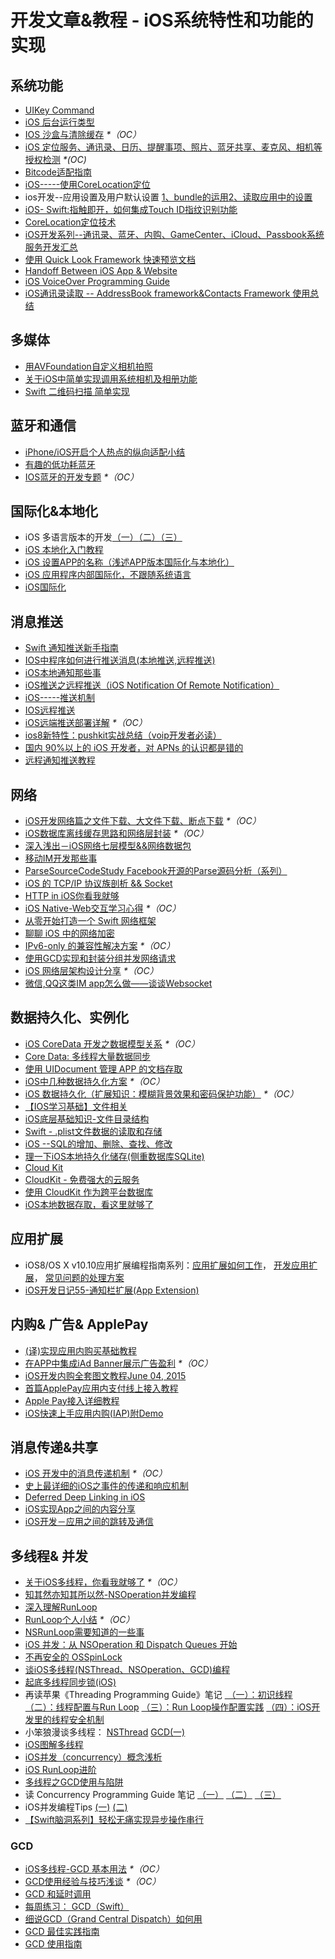 # 开发文章&教程 - iOS系统特性和功能的实现
## 系统功能
- [UIKey Command][1]
- [iOS 后台运行类型][2]
- [IOS 沙盒与清除缓存][3] _\*（OC）_
- [iOS 定位服务、通讯录、日历、提醒事项、照片、蓝牙共享、麦克风、相机等授权检测][4] _\*(OC)_
- [Bitcode适配指南][5]
- [iOS-----使用CoreLocation定位][6]
- ios开发--应用设置及用户默认设置 [1、bundle的运用][7][2、读取应用中的设置][8]
- [iOS- Swift:指触即开，如何集成Touch ID指纹识别功能][9]
- [CoreLocation定位技术][10]
- [iOS开发系列--通讯录、蓝牙、内购、GameCenter、iCloud、Passbook系统服务开发汇总][11]
- [使用 Quick Look Framework 快速预览文档][12]
- [Handoff Between iOS App & Website][13]
- [iOS VoiceOver Programming Guide][14]
- [iOS通讯录读取 -- AddressBook framework&Contacts Framework 使用总结][15]

## 多媒体
- [用AVFoundation自定义相机拍照][16]
- [关于iOS中简单实现调用系统相机及相册功能][17]
- [Swift 二维码扫描 简单实现][18]

## 蓝牙和通信
- [iPhone/iOS开启个人热点的纵向适配小结][19]
- [有趣的低功耗蓝牙][20]
- [IOS蓝牙的开发专题][21] _\*（OC）_

## 国际化&本地化
- iOS 多语言版本的开发[（一）][22][（二）][23][（三）][24]
- [iOS 本地化入门教程][25]
- [iOS 设置APP的名称（浅述APP版本国际化与本地化）][26]
- [iOS 应用程序内部国际化，不跟随系统语言][27]
- [iOS国际化][28]

## 消息推送
- [Swift 通知推送新手指南][29]
- [IOS中程序如何进行推送消息(本地推送,远程推送)][30]
- [iOS本地通知那些事][31]
- [iOS推送之远程推送（iOS Notification Of Remote Notification）][32]
- [iOS-----推送机制][33]
- [IOS远程推送][34]
- [iOS远端推送部署详解][35] _\*（OC）_
- [ios8新特性：pushkit实战总结（voip开发者必读）][36]
- [国内 90%以上的 iOS 开发者，对 APNs 的认识都是错的][37]
- [远程通知推送教程][38]

## 网络
- [iOS开发网络篇之文件下载、大文件下载、断点下载][39] _\*（OC）_
- [iOS数据库离线缓存思路和网络层封装][40] _\*（OC）_
- [深入浅出－iOS网络七层模型&&网络数据包][41]
- [移动IM开发那些事][42]
- [ParseSourceCodeStudy Facebook开源的Parse源码分析（系列）][43]
- [iOS 的 TCP/IP 协议族剖析 && Socket][44]
- [HTTP in iOS你看我就够][45]
- [iOS Native-Web交互学习心得][46] _\*（OC）_
- [从零开始打造一个 Swift 网络框架][47]
- [聊聊 iOS 中的网络加密][48]
- [IPv6-only 的兼容性解决方案][49] _\*（OC）_
- [使用GCD实现和封装分组并发网络请求][50]
- [iOS 网络层架构设计分享][51] _\*（OC）_
- [微信,QQ这类IM app怎么做——谈谈Websocket][52]

## 数据持久化、实例化
- [iOS CoreData 开发之数据模型关系][53] _\*（OC）_
- [Core Data: 多线程大量数据同步][54]
- [使用 UIDocument 管理 APP 的文档存取][55]
- [iOS中几种数据持久化方案][56] _\*（OC）_
- [iOS 数据持久化（扩展知识：模糊背景效果和密码保护功能）][57] _\*（OC）_
- [【IOS学习基础】文件相关][58]
- [iOS底层基础知识-文件目录结构][59]
- [Swift - .plist文件数据的读取和存储][60]
- [iOS --SQL的增加、删除、查找、修改][61]
- [理一下iOS本地持久化储存(侧重数据库SQLite)][62]
- [Cloud Kit][63]
- [CloudKit - 免费强大的云服务][64]
- [使用 CloudKit 作为跨平台数据库][65]
- [iOS本地数据存取，看这里就够了][66]

## 应用扩展
- iOS8/OS X v10.10应用扩展编程指南系列：[应用扩展如何工作][67]， [开发应用扩展][68]， [常见问题的处理方案][69] 
- [iOS开发日记55-通知栏扩展(App Extension)][70]

## 内购& 广告& ApplePay
- [(译)实现应用内购买基础教程][71]
- [在APP中集成iAd Banner展示广告盈利][72] _\*（OC）_
- [iOS开发内购全套图文教程June 04, 2015][73]
- [首篇ApplePay应用内支付线上接入教程][74]
- [Apple Pay接入详细教程][75]
- [iOS快速上手应用内购(IAP)附Demo][76]

## 消息传递&共享
- [iOS 开发中的消息传递机制][77] _\*（OC）_
- [史上最详细的iOS之事件的传递和响应机制][78]
- [Deferred Deep Linking in iOS][79]
- [iOS实现App之间的内容分享][80]
- [iOS开发－应用之间的跳转及通信][81]　

## 多线程& 并发
- [关于iOS多线程，你看我就够了][82] _\*（OC）_
- [知其然亦知其所以然-NSOperation并发编程][83]
- [深入理解RunLoop][84]
- [RunLoop个人小结][85] _\*（OC）_
- [NSRunLoop需要知道的一些事][86]
- [iOS 并发：从 NSOperation 和 Dispatch Queues 开始][87]
- [不再安全的 OSSpinLock][88]
- [谈iOS多线程(NSThread、NSOperation、GCD)编程][89]
- [起底多线程同步锁(iOS)][90]
- 再读苹果《Threading Programming Guide》笔记 [ （一）：初识线程][91] [（二）：线程配置与Run Loop][92] [（三）：Run Loop操作配置实践][93] [（四）：iOS开发里的线程安全机制][94]
- 小笨狼漫谈多线程： [NSThread][95] [GCD(一)][96]
- [iOS图解多线程][97]
- [iOS并发（concurrency）概念浅析][98]
- [iOS RunLoop进阶][99]
- [多线程之GCD使用与陷阱][100]
- 读 Concurrency Programming Guide 笔记 [（一）][101] [（二）][102] [（三）][103]
- iOS并发编程Tips [(一)][104] [(二)][105]
- [【Swift脑洞系列】轻松无痛实现异步操作串行][106]

### GCD
- [iOS多线程-GCD 基本用法][107] _\*（OC）_
- [GCD使用经验与技巧浅谈][108] _\*（OC）_
- [GCD 和延时调用][109]
- [每周练习： GCD（Swift）][110]
- [细说GCD（Grand Central Dispatch）如何用][111]
- [GCD 最佳实践指南][112]
- [GCD 使用指南][113]

[1]:	http://nshipster.cn/uikeycommand/
[2]:	http://www.cnblogs.com/maomishen/p/4933617.html
[3]:	http://www.cnblogs.com/jerehedu/p/4930593.html "IOS 沙盒与清除缓存"
[4]:	http://www.cnblogs.com/CocoonJin/p/4959877.html "iOS 定位服务、通讯录、日历、提醒事项、照片、蓝牙共享、麦克风、相机等授权检测"
[5]:	http://dzpqzb.com/2015/11/19/bitcode-open.html
[6]:	http://www.cnblogs.com/congli0220/p/5078187.html "iOS-----使用CoreLocation定位"
[7]:	http://www.cnblogs.com/azuo/p/5090718.html "ios开发--应用设置及用户默认设置【1、bundle的运用】"
[8]:	http://www.cnblogs.com/azuo/p/5098544.html "ios开发--应用设置及用户默认设置【2、读取应用中的设置】"
[9]:	http://www.cnblogs.com/qingche/p/5099333.html "iOS- Swift:指触即开，如何集成Touch ID指纹识别功能"
[10]:	http://www.cnblogs.com/ldnh/p/5334217.html "CoreLocation定位技术"
[11]:	http://www.cnblogs.com/kenshincui/p/4220402.html "iOS开发系列--通讯录、蓝牙、内购、GameCenter、iCloud、Passbook系统服务开发汇总"
[12]:	http://swift.gg/2016/04/29/quick-look-framework/ "使用 Quick Look Framework 快速预览文档"
[13]:	http://geeklu.com/2015/04/handoff-between-native-app-and-web-browser/ "Handoff Between iOS App & Website"
[14]:	http://geeklu.com/2016/03/ios-voiceover-programming-guide/ "iOS VoiceOver Programming Guide"
[15]:	http://simcai.com/2016/04/17/2016-04-17-18-34-46/ "iOS通讯录读取 -- AddressBook framework&Contacts Framework 使用总结"
[16]:	http://www.cnblogs.com/Phelthas/p/5215230.html "用AVFoundation自定义相机拍照"
[17]:	http://www.jianshu.com/p/e70a184d1f32 "关于iOS中简单实现调用系统相机及相册功能"
[18]:	http://www.cnblogs.com/GGBigBong/p/5340134.html "Swift 二维码扫描 简单实现"
[19]:	http://blog.csdn.net/phunxm/article/details/42967035 "iPhone/iOS开启个人热点的纵向适配小结"
[20]:	http://www.cocoachina.com/ios/20160218/15307.html
[21]:	http://liuyanwei.jumppo.com/2015/07/17/ios-BLE-0.html
[22]:	http://www.devashen.com/blog/2016/01/14/localized01/ "iOS 多语言版本的开发（一）"
[23]:	http://www.devashen.com/blog/2016/01/15/localized02/ "iOS 多语言版本的开发（二）"
[24]:	http://www.devashen.com/blog/2016/01/18/localized03/ "iOS 多语言版本的开发（三）"
[25]:	http://segmentfault.com/a/1190000004182437 "iOS 本地化入门教程"
[26]:	http://www.jianshu.com/p/a3a70f0398c4 "iOS 设置APP的名称（浅述APP版本国际化与本地化）"
[27]:	http://www.cnblogs.com/jgCho/p/4958215.html "iOS 应用程序内部国际化，不跟随系统语言"
[28]:	http://mokai.github.io/2015/10/iOS%E5%9B%BD%E9%99%85%E5%8C%96/ "iOS国际化"
[29]:	http://swift.gg/2016/03/15/push-notification-ios/ "Swift 通知推送新手指南"
[30]:	http://www.cnblogs.com/wolfhous/p/5135711.html "IOS中程序如何进行推送消息(本地推送,远程推送)"
[31]:	http://segmentfault.com/a/1190000004295616 "iOS  本地通知那些事"
[32]:	http://www.jianshu.com/p/4b947569a548 "iOS推送之远程推送（iOS Notification Of Remote Notification）"
[33]:	http://www.cnblogs.com/congli0220/p/5085540.html "iOS-----推送机制"
[34]:	http://www.goofyy.com/blog/ios%E8%BF%9C%E7%A8%8B%E6%8E%A8%E9%80%81/ "IOS远程推送"
[35]:	http://hechen.info/2015/07/30/iOS-Push-Notification/
[36]:	http://blog.csdn.net/openglnewbee/article/details/44807191 "ios8新特性：pushkit实战总结（voip开发者必读）"
[37]:	http://www.jianshu.com/p/ace1b422bad4 "国内 90%以上的 iOS 开发者，对 APNs 的认识都是错的"
[38]:	http://lemtter.com/2016/05/11/%E8%BF%9C%E7%A8%8B%E9%80%9A%E7%9F%A5%E6%8E%A8%E9%80%81%E6%95%99%E7%A8%8B/ "远程通知推送教程"
[39]:	http://www.jianshu.com/p/f65e32012f07
[40]:	http://www.jianshu.com/p/f2e59e98ab86 "iOS数据库离线缓存思路和网络层封装"
[41]:	http://www.jianshu.com/p/4b9d43c0571a "深入浅出－iOS网络七层模型&&网络数据包"
[42]:	http://xiangwangfeng.com/2015/05/20/%E7%A7%BB%E5%8A%A8IM%E5%BC%80%E5%8F%91%E9%82%A3%E4%BA%9B%E4%BA%8B/
[43]:	https://github.com/ChenYilong/ParseSourceCodeStudy
[44]:	http://www.cnblogs.com/8hao/p/5234689.html "iOS 的 TCP/IP 协议族剖析 && Socket"
[45]:	http://www.jianshu.com/p/42d9cc1dde10 "HTTP in iOS你看我就够"
[46]:	http://www.cnblogs.com/shouce/p/5445038.html "iOS Native-Web交互学习心得"
[47]:	http://www.jianshu.com/p/0039f963239d "从零开始打造一个 Swift 网络框架"
[48]:	http://www.jianshu.com/p/75d96b72bfb1 "聊聊 iOS 中的网络加密"
[49]:	http://www.jianshu.com/p/8837739251ad "IPv6-only 的兼容性解决方案"
[50]:	http://www.jianshu.com/p/54bbacfcc31b "使用GCD实现和封装分组并发网络请求"
[51]:	http://ios.jobbole.com/84976/
[52]:	http://www.jianshu.com/p/bcefda55bce4 "微信,QQ这类IM app怎么做——谈谈Websocket"
[53]:	http://www.cnblogs.com/wws19125/p/5191218.html "iOS CoreData 开发之数据模型关系"
[54]:	http://www.jianshu.com/p/37ab8f336f76
[55]:	http://swiftcafe.io/2015/11/14/uidocument/
[56]:	http://www.cnblogs.com/allencelee/p/4975622.html "iOS中几种数据持久化方案"
[57]:	http://www.cnblogs.com/huangjianwu/p/4989573.html "iOS 数据持久化（扩展知识：模糊背景效果和密码保护功能）"
[58]:	http://www.cnblogs.com/silence-wzx/p/5140952.html "【IOS学习基础】文件相关"
[59]:	http://www.cnblogs.com/wujy/p/5188302.html "iOS底层基础知识-文件目录结构"
[60]:	http://www.hangge.com/blog/cache/detail_888.html
[61]:	http://www.cnblogs.com/bolin-123/p/5309217.html "iOS --SQL的增加、删除、查找、修改"
[62]:	http://www.jianshu.com/p/10a26d01dc84 "理一下iOS本地持久化储存(侧重数据库SQLite)"
[63]:	http://nshipster.cn/cloudkit/
[64]:	http://swiftcafe.io/2015/11/13/cafe-time-cloudkit/
[65]:	http://tips.producter.io/shi-yong-cloudkit-zuo-wei-kua-ping-tai-shu-ju-ku/
[66]:	http://www.jianshu.com/p/a3eeae99e902 "iOS本地数据存取，看这里就够了"
[67]:	http://www.devtalking.com/articles/understand-how-an-extension-works/ "应用扩展如何工作"
[68]:	http://www.devtalking.com/articles/creating-an-app-extension/ "开发应用扩展"
[69]:	http://www.devtalking.com/articles/handling-common-scenarios/ "常见问题的处理方案"
[70]:	http://www.cnblogs.com/Twisted-Fate/p/5075813.html "iOS开发日记55-通知栏扩展(App Extension)"
[71]:	http://www.jianshu.com/p/741b2a044e78
[72]:	http://www.cocoachina.com/ios/20140928/9780.html
[73]:	http://allluckly.cn/ios%E6%94%AF%E4%BB%98/iOS%E5%BC%80%E5%8F%912015%E5%B9%B4%E6%9C%80%E6%96%B0%E5%86%85%E8%B4%AD%E6%95%99%E7%A8%8B "iOS开发内购全套图文教程June 04, 2015"
[74]:	http://zyden.vicp.cc/applepay/ "首篇ApplePay应用内支付线上接入教程"
[75]:	http://www.jianshu.com/p/738aee78ba52 "Apple Pay接入详细教程"
[76]:	http://www.jianshu.com/p/298a01961ba7 "iOS快速上手应用内购(IAP)附Demo"
[77]:	http://objccn.io/issue-7-4/
[78]:	http://www.jianshu.com/p/2e074db792ba
[79]:	http://tech.glowing.com/cn/deferred-deep-linking-and-branch-sdk-in-ios/ "Deferred Deep Linking in iOS"
[80]:	http://www.jianshu.com/p/88a08d66894f "iOS实现App之间的内容分享"
[81]:	http://www.cnblogs.com/GarveyCalvin/p/4877115.html "iOS开发－应用之间的跳转及通信"
[82]:	http://www.jianshu.com/p/0b0d9b1f1f19
[83]:	http://www.jianshu.com/p/ebb3e42049fd "知其然亦知其所以然-NSOperation并发编程"
[84]:	http://blog.ibireme.com/2015/05/18/runloop/ "深入理解RunLoop"
[85]:	http://www.devlizy.com/runloop/
[86]:	https://mp.weixin.qq.com/s?__biz=MzAwMjYwMTAwNw==&mid=403269344&idx=1&sn=6363492cf8ed066cd4581d9840ff089f
[87]:	http://swift.gg/2016/01/08/ios-concurrency-getting-started-with-nsoperation-and-dispatch-queues/ "iOS 并发：从 NSOperation 和 Dispatch Queues 开始"
[88]:	http://blog.ibireme.com/2016/01/16/spinlock_is_unsafe_in_ios/ "不再安全的 OSSpinLock"
[89]:	http://www.jianshu.com/p/6e6f4e005a0b "谈iOS多线程(NSThread、NSOperation、GCD)编程"
[90]:	http://springox.w18.net/?p=685 "起底多线程同步锁(iOS)"
[91]:	http://www.devtalking.com/articles/read-threading-programming-guide-1/
[92]:	http://geek.csdn.net/news/detail/55617
[93]:	http://geek.csdn.net/news/detail/56056
[94]:	http://geek.csdn.net/news/detail/56726
[95]:	http://www.jianshu.com/p/8ed06312d8bd "小笨狼漫谈多线程：NSThread"
[96]:	http://www.jianshu.com/p/c2b14bb999de "小笨狼漫谈多线程：GCD(一)"
[97]:	http://www.henishuo.com/ios-multithread-detail/ "iOS图解多线程"
[98]:	http://shellhue.github.io/2016/03/29/concurrency/
[99]:	http://www.jianshu.com/p/2c067bdc7e47 "iOS RunLoop进阶"
[100]:	http://icoor.xyz/2016/04/11/%E5%A4%9A%E7%BA%BF%E7%A8%8B%E4%B9%8BGCD%E4%BD%BF%E7%94%A8%E4%B8%8E%E9%99%B7%E9%98%B1/
[101]:	http://www.devtalking.com/articles/read-concurrency-programming-guide-1/ "读 Concurrency Programming Guide 笔记（一）"
[102]:	http://www.devtalking.com/articles/read-concurrency-programming-guide-2/ "读 Concurrency Programming Guide 笔记（二）"
[103]:	http://www.devtalking.com/articles/read-concurrency-programming-guide-3/ "读 Concurrency Programming Guide 笔记（三）"
[104]:	http://ifujun.com/iosbing-fa-bian-cheng-tips/ "iOS并发编程Tips(一)"
[105]:	http://ifujun.com/iosbing-fa-bian-cheng-tips-er/
[106]:	http://www.jianshu.com/p/168f92164f06 "【Swift脑洞系列】轻松无痛实现异步操作串行"
[107]:	http://www.jianshu.com/p/e0928a243373
[108]:	http://tutuge.me/2015/04/03/something-about-gcd/
[109]:	http://swifter.tips/gcd-delay-call/
[110]:	https://github.com/icepy/_posts/issues/14
[111]:	https://github.com/ming1016/study/wiki/%E7%BB%86%E8%AF%B4GCD%EF%BC%88Grand-Central-Dispatch%EF%BC%89%E5%A6%82%E4%BD%95%E7%94%A8 "细说GCD（Grand Central Dispatch）如何用"
[112]:	http://chengway.in/gcd-zui-jia-shi-jian-zhi-nan/
[113]:	http://swift.gg/2016/05/05/the-gcd-handbook/ "GCD 使用指南"